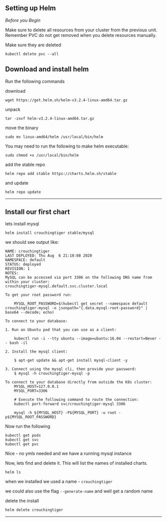 ## Setting up Helm

*Before you Begin*

Make sure to delete all resources from your cluster from the previous unit. Remember PVC do not get removed when you delete resources manually.

Make sure they are deleted
```
kubectl delete pvc --all
```

## Download and install helm

Run the following commands


download
```
wget https://get.helm.sh/helm-v3.2.4-linux-amd64.tar.gz
```
unpack
```
tar -zxvf helm-v3.2.4-linux-amd64.tar.gz 
```
move the binary
```
sudo mv linux-amd64/helm /usr/local/bin/helm
```

You may need to run the following to make helm executable:
```
sudo chmod +x /usr/local/bin/helm
```

add the stable repo
```
helm repo add stable https://charts.helm.sh/stable
```
and update

```
helm repo update
```

---

## Install our first chart

lets install mysql
```
helm install crouchingtiger stable/mysql
```
we should see output like:
```
NAME: crouchingtiger
LAST DEPLOYED: Thu Aug  6 21:18:08 2020
NAMESPACE: default
STATUS: deployed
REVISION: 1
NOTES:
MySQL can be accessed via port 3306 on the following DNS name from within your cluster:
crouchingtiger-mysql.default.svc.cluster.local

To get your root password run:

    MYSQL_ROOT_PASSWORD=$(kubectl get secret --namespace default crouchingtiger-mysql -o jsonpath="{.data.mysql-root-password}" | base64 --decode; echo)

To connect to your database:

1. Run an Ubuntu pod that you can use as a client:

    kubectl run -i --tty ubuntu --image=ubuntu:16.04 --restart=Never -- bash -il

2. Install the mysql client:

    $ apt-get update && apt-get install mysql-client -y

3. Connect using the mysql cli, then provide your password:
    $ mysql -h crouchingtiger-mysql -p

To connect to your database directly from outside the K8s cluster:
    MYSQL_HOST=127.0.0.1
    MYSQL_PORT=3306

    # Execute the following command to route the connection:
    kubectl port-forward svc/crouchingtiger-mysql 3306

    mysql -h ${MYSQL_HOST} -P${MYSQL_PORT} -u root -p${MYSQL_ROOT_PASSWORD}

```
Now run the following
```
kubectl get pods
kubectl get svc
kubectl get pvc
```
Nice - no ymls needed and we have a running mysql instance 



Now, lets find and delete it. This will list the names of installed charts.
```
helm ls
```
when we installed we used a name - `crouchingtiger`

we could also use the flag `--generate-name` and well get a random name

delete the install
```
helm delete crouchingtiger
```
___


